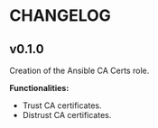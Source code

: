 # CHANGELOG

## v0.1.0

Creation of the Ansible CA Certs role.

**Functionalities:**

- Trust CA certificates.
- Distrust CA certificates.
